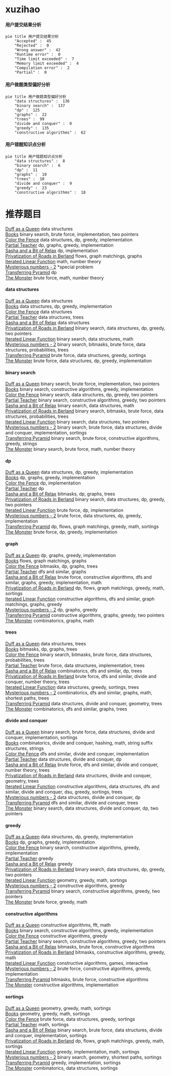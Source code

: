 # xuzihao
<!-- tabs:start -->
#### **用户提交结果分析**

```mermaid
pie title 用户提交结果分析
    "Accepted" :  45
    "Rejected" :  0
    "Wrong answer" :  42
    "Runtime error" :  0
    "Time limit exceeded" :  7
    "Memory limit exceeded" :  4
    "Compilation error" :  2
    "Partial" :  0
```
#### **用户做题类型偏好分析**

```mermaid
pie title 用户做题类型偏好分析
    "data structures" :  136
    "binary search" :  137
    "dp" :  125
    "graphs" :  22
    "trees" :  99
    "divide and conquer" :  0
    "greedy" :  135
    "constructive algorithms" :  62
```
#### **用户错题知识点分析**

```mermaid
pie title 用户错题知识点分析
    "data structures" :  8
    "binary search" :  6
    "dp" :  11
    "graphs" :  10
    "trees" :  10
    "divide and conquer" :  9
    "greedy" :  23
    "constructive algorithms" :  18
```
<!-- tabs:end -->
# 推荐题目
[Duff as a Queen](http://codeforces.com/problemset/problem/587/E)		data structures		  
[Books](http://codeforces.com/problemset/problem/279/B)		binary search,
                        brute force,
                        implementation,
                        two pointers		  
[Color the Fence](http://codeforces.com/problemset/problem/349/B)		data structures,
                        dp,
                        greedy,
                        implementation		  
[Partial Teacher](http://codeforces.com/problemset/problem/67/A)		dp,
                        graphs,
                        greedy,
                        implementation		  
[Sasha and a Bit of Relax](https://codeforces.com/contest/1113/problem/C)		dp,
                        implementation		  
[Privatization of Roads in Berland](http://codeforces.com/problemset/problem/1070/I)		flows,
                        graph matchings,
                        graphs		  
[Iterated Linear Function](http://codeforces.com/problemset/problem/678/D)		math,
                        number theory		  
[Mysterious numbers - 2](http://codeforces.com/problemset/problem/171/G)		*special problem		  
[Transferring Pyramid](http://codeforces.com/problemset/problem/354/D)		dp		  
[The Monster](http://codeforces.com/problemset/problem/787/A)		brute force,
                        math,
                        number theory		  
<!-- tabs:start -->
#### **data structures**
[Duff as a Queen](http://codeforces.com/problemset/problem/587/E)		data structures		  
[Books](http://codeforces.com/problemset/problem/349/B)		data structures,
                        dp,
                        greedy,
                        implementation		  
[Color the Fence](https://codeforces.com/contest/668/problem/D)		data structures		  
[Partial Teacher](http://codeforces.com/problemset/problem/1137/F)		data structures,
                        trees		  
[Sasha and a Bit of Relax](http://codeforces.com/problemset/problem/1288/E)		data structures		  
[Privatization of Roads in Berland](http://codeforces.com/problemset/problem/1492/C)		binary search,
                        data structures,
                        dp,
                        greedy,
                        two pointers		  
[Iterated Linear Function](http://codeforces.com/problemset/problem/1490/G)		binary search,
                        data structures,
                        math		  
[Mysterious numbers - 2](http://codeforces.com/problemset/problem/1479/D)		binary search,
                        bitmasks,
                        brute force,
                        data structures,
                        probabilities,
                        trees		  
[Transferring Pyramid](http://codeforces.com/problemset/problem/1497/A)		brute force,
                        data structures,
                        greedy,
                        sortings		  
[The Monster](http://codeforces.com/problemset/problem/1491/C)		brute force,
                        data structures,
                        dp,
                        greedy,
                        implementation		  
#### **binary search**
[Duff as a Queen](http://codeforces.com/problemset/problem/279/B)		binary search,
                        brute force,
                        implementation,
                        two pointers		  
[Books](http://codeforces.com/problemset/problem/1358/F)		binary search,
                        constructive algorithms,
                        greedy,
                        implementation		  
[Color the Fence](http://codeforces.com/problemset/problem/1492/C)		binary search,
                        data structures,
                        dp,
                        greedy,
                        two pointers		  
[Partial Teacher](http://codeforces.com/problemset/problem/1463/D)		binary search,
                        constructive algorithms,
                        greedy,
                        two pointers		  
[Sasha and a Bit of Relax](http://codeforces.com/problemset/problem/1490/G)		binary search,
                        data structures,
                        math		  
[Privatization of Roads in Berland](http://codeforces.com/problemset/problem/1479/D)		binary search,
                        bitmasks,
                        brute force,
                        data structures,
                        probabilities,
                        trees		  
[Iterated Linear Function](http://codeforces.com/problemset/problem/1436/E)		binary search,
                        data structures,
                        two pointers		  
[Mysterious numbers - 2](http://codeforces.com/problemset/problem/1461/D)		binary search,
                        brute force,
                        data structures,
                        divide and conquer,
                        implementation,
                        sortings		  
[Transferring Pyramid](http://codeforces.com/problemset/problem/1493/C)		binary search,
                        brute force,
                        constructive algorithms,
                        greedy,
                        strings		  
[The Monster](http://codeforces.com/problemset/problem/1487/D)		binary search,
                        brute force,
                        math,
                        number theory		  
#### **dp**
[Duff as a Queen](http://codeforces.com/problemset/problem/349/B)		data structures,
                        dp,
                        greedy,
                        implementation		  
[Books](http://codeforces.com/problemset/problem/67/A)		dp,
                        graphs,
                        greedy,
                        implementation		  
[Color the Fence](https://codeforces.com/contest/1113/problem/C)		dp,
                        implementation		  
[Partial Teacher](http://codeforces.com/problemset/problem/354/D)		dp		  
[Sasha and a Bit of Relax](http://codeforces.com/problemset/problem/152/E)		bitmasks,
                        dp,
                        graphs,
                        trees		  
[Privatization of Roads in Berland](http://codeforces.com/problemset/problem/1492/C)		binary search,
                        data structures,
                        dp,
                        greedy,
                        two pointers		  
[Iterated Linear Function](https://codeforces.com/contest/1457/problem/C)		brute force,
                        dp,
                        implementation		  
[Mysterious numbers - 2](http://codeforces.com/problemset/problem/1491/C)		brute force,
                        data structures,
                        dp,
                        greedy,
                        implementation		  
[Transferring Pyramid](http://codeforces.com/problemset/problem/1437/C)		dp,
                        flows,
                        graph matchings,
                        greedy,
                        math,
                        sortings		  
[The Monster](http://codeforces.com/problemset/problem/1499/B)		brute force,
                        dp,
                        greedy,
                        implementation		  
#### **graph**
[Duff as a Queen](http://codeforces.com/problemset/problem/67/A)		dp,
                        graphs,
                        greedy,
                        implementation		  
[Books](http://codeforces.com/problemset/problem/1070/I)		flows,
                        graph matchings,
                        graphs		  
[Color the Fence](http://codeforces.com/problemset/problem/152/E)		bitmasks,
                        dp,
                        graphs,
                        trees		  
[Partial Teacher](http://codeforces.com/problemset/problem/1062/F)		dfs and similar,
                        graphs		  
[Sasha and a Bit of Relax](http://codeforces.com/problemset/problem/1487/C)		brute force,
                        constructive algorithms,
                        dfs and similar,
                        graphs,
                        greedy,
                        implementation,
                        math		  
[Privatization of Roads in Berland](http://codeforces.com/problemset/problem/1437/C)		dp,
                        flows,
                        graph matchings,
                        greedy,
                        math,
                        sortings		  
[Iterated Linear Function](http://codeforces.com/problemset/problem/1470/D)		constructive algorithms,
                        dfs and similar,
                        graph matchings,
                        graphs,
                        greedy		  
[Mysterious numbers - 2](http://codeforces.com/problemset/problem/1476/C)		dp,
                        graphs,
                        greedy		  
[Transferring Pyramid](http://codeforces.com/problemset/problem/1304/D)		constructive algorithms,
                        graphs,
                        greedy,
                        two pointers		  
[The Monster](http://codeforces.com/problemset/problem/1475/C)		combinatorics,
                        graphs,
                        math		  
#### **trees**
[Duff as a Queen](http://codeforces.com/problemset/problem/1137/F)		data structures,
                        trees		  
[Books](http://codeforces.com/problemset/problem/152/E)		bitmasks,
                        dp,
                        graphs,
                        trees		  
[Color the Fence](http://codeforces.com/problemset/problem/1479/D)		binary search,
                        bitmasks,
                        brute force,
                        data structures,
                        probabilities,
                        trees		  
[Partial Teacher](http://codeforces.com/problemset/problem/1511/C)		brute force,
                        data structures,
                        implementation,
                        trees		  
[Sasha and a Bit of Relax](http://codeforces.com/problemset/problem/1499/F)		combinatorics,
                        dfs and similar,
                        dp,
                        trees		  
[Privatization of Roads in Berland](http://codeforces.com/problemset/problem/1491/E)		brute force,
                        dfs and similar,
                        divide and conquer,
                        number theory,
                        trees		  
[Iterated Linear Function](http://codeforces.com/problemset/problem/1466/D)		data structures,
                        greedy,
                        sortings,
                        trees		  
[Mysterious numbers - 2](http://codeforces.com/problemset/problem/1495/D)		combinatorics,
                        dfs and similar,
                        graphs,
                        math,
                        shortest paths,
                        trees		  
[Transferring Pyramid](http://codeforces.com/problemset/problem/1303/G)		data structures,
                        divide and conquer,
                        geometry,
                        trees		  
[The Monster](http://codeforces.com/problemset/problem/1454/E)		combinatorics,
                        dfs and similar,
                        graphs,
                        trees		  
#### **divide and conquer**
[Duff as a Queen](http://codeforces.com/problemset/problem/1461/D)		binary search,
                        brute force,
                        data structures,
                        divide and conquer,
                        implementation,
                        sortings		  
[Books](http://codeforces.com/problemset/problem/1466/G)		combinatorics,
                        divide and conquer,
                        hashing,
                        math,
                        string suffix structures,
                        strings		  
[Color the Fence](http://codeforces.com/problemset/problem/1490/D)		dfs and similar,
                        divide and conquer,
                        implementation		  
[Partial Teacher](https://codeforces.com/contest/1483/problem/C)		data structures,
                        divide and conquer,
                        dp		  
[Sasha and a Bit of Relax](http://codeforces.com/problemset/problem/1491/E)		brute force,
                        dfs and similar,
                        divide and conquer,
                        number theory,
                        trees		  
[Privatization of Roads in Berland](http://codeforces.com/problemset/problem/1303/G)		data structures,
                        divide and conquer,
                        geometry,
                        trees		  
[Iterated Linear Function](http://codeforces.com/problemset/problem/1494/D)		constructive algorithms,
                        data structures,
                        dfs and similar,
                        divide and conquer,
                        dsu,
                        greedy,
                        sortings,
                        trees		  
[Mysterious numbers - 2](http://codeforces.com/problemset/problem/1482/E)		data structures,
                        divide and conquer,
                        dp		  
[Transferring Pyramid](http://codeforces.com/problemset/problem/566/C)		dfs and similar,
                        divide and conquer,
                        trees		  
[The Monster](http://codeforces.com/problemset/problem/1428/F)		binary search,
                        data structures,
                        divide and conquer,
                        dp,
                        two pointers		  
#### **greedy**
[Duff as a Queen](http://codeforces.com/problemset/problem/349/B)		data structures,
                        dp,
                        greedy,
                        implementation		  
[Books](http://codeforces.com/problemset/problem/67/A)		dp,
                        graphs,
                        greedy,
                        implementation		  
[Color the Fence](http://codeforces.com/problemset/problem/1358/F)		binary search,
                        constructive algorithms,
                        greedy,
                        implementation		  
[Partial Teacher](http://codeforces.com/problemset/problem/1031/C)		greedy		  
[Sasha and a Bit of Relax](http://codeforces.com/problemset/problem/1322/A)		greedy		  
[Privatization of Roads in Berland](http://codeforces.com/problemset/problem/1492/C)		binary search,
                        data structures,
                        dp,
                        greedy,
                        two pointers		  
[Iterated Linear Function](https://codeforces.com/contest/1496/problem/C)		geometry,
                        greedy,
                        math,
                        sortings		  
[Mysterious numbers - 2](http://codeforces.com/problemset/problem/1493/A)		constructive algorithms,
                        greedy		  
[Transferring Pyramid](http://codeforces.com/problemset/problem/1463/D)		binary search,
                        constructive algorithms,
                        greedy,
                        two pointers		  
[The Monster](http://codeforces.com/problemset/problem/1462/C)		brute force,
                        greedy,
                        math		  
#### **constructive algorithms**
[Duff as a Queen](http://codeforces.com/problemset/problem/1270/I)		constructive algorithms,
                        fft,
                        math		  
[Books](http://codeforces.com/problemset/problem/1358/F)		binary search,
                        constructive algorithms,
                        greedy,
                        implementation		  
[Color the Fence](http://codeforces.com/problemset/problem/1493/A)		constructive algorithms,
                        greedy		  
[Partial Teacher](http://codeforces.com/problemset/problem/1463/D)		binary search,
                        constructive algorithms,
                        greedy,
                        two pointers		  
[Sasha and a Bit of Relax](https://codeforces.com/contest/1456/problem/B)		bitmasks,
                        brute force,
                        constructive algorithms		  
[Privatization of Roads in Berland](http://codeforces.com/problemset/problem/1492/D)		bitmasks,
                        constructive algorithms,
                        greedy,
                        math		  
[Iterated Linear Function](https://codeforces.com/contest/1504/problem/D)		constructive algorithms,
                        games,
                        interactive		  
[Mysterious numbers - 2](https://codeforces.com/contest/1483/problem/A)		brute force,
                        constructive algorithms,
                        greedy,
                        implementation		  
[Transferring Pyramid](https://codeforces.com/contest/1457/problem/D)		bitmasks,
                        brute force,
                        constructive algorithms		  
[The Monster](http://codeforces.com/problemset/problem/1513/A)		constructive algorithms,
                        implementation		  
#### **sortings**
[Duff as a Queen](https://codeforces.com/contest/1496/problem/C)		geometry,
                        greedy,
                        math,
                        sortings		  
[Books](http://codeforces.com/problemset/problem/1495/A)		geometry,
                        greedy,
                        math,
                        sortings		  
[Color the Fence](http://codeforces.com/problemset/problem/1497/A)		brute force,
                        data structures,
                        greedy,
                        sortings		  
[Partial Teacher](http://codeforces.com/problemset/problem/1427/A)		math,
                        sortings		  
[Sasha and a Bit of Relax](http://codeforces.com/problemset/problem/1461/D)		binary search,
                        brute force,
                        data structures,
                        divide and conquer,
                        implementation,
                        sortings		  
[Privatization of Roads in Berland](http://codeforces.com/problemset/problem/1437/C)		dp,
                        flows,
                        graph matchings,
                        greedy,
                        math,
                        sortings		  
[Iterated Linear Function](http://codeforces.com/problemset/problem/1473/A)		greedy,
                        implementation,
                        math,
                        sortings		  
[Mysterious numbers - 2](http://codeforces.com/problemset/problem/1486/B)		binary search,
                        geometry,
                        shortest paths,
                        sortings		  
[Transferring Pyramid](http://codeforces.com/problemset/problem/1480/B)		greedy,
                        implementation,
                        sortings		  
[The Monster](http://codeforces.com/problemset/problem/1420/D)		combinatorics,
                        data structures,
                        sortings		  
<!-- tabs:end -->
